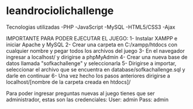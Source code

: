 # leandrociolichallenge
Tecnologias utilizadas
-PHP
-JavaScript
-MySQL
-HTML5/CSS3
-Ajax

IMPORTANTE PARA PODER EJECUTAR EL JUEGO:
1- Instalar XAMPP e iniciar Apache y MySQL
2- Crear una carpeta en C:/xampp/htdocs con cualquier nombre y pegar todos los archivos del juego
3- En el navegador ingresar a localhost/ y dirigirse a phpMyAdmin
4- Crear una nueva base de datos llamada "sofkachallenge" y seleccionarla
5- Dirigirse a importar, seleccionar el archivo que se encuentra en database/sofkachallenge.sql y darle en continuar
6- Una vez hecho los pasos anteriores dirigirse a localhost/[nombre de la carpeta creada en htdocs]/

Para poder ingresar preguntas nuevas al juego tienes que ser administrador, estas son las credenciales:
User: admin
Pass: admin
